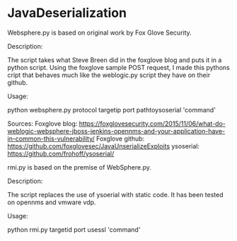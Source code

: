 # JavaDeserialization


Websphere.py is based on original work by Fox Glove Security.

Description:

The script takes what Steve Breen did in the foxglove blog and puts it in a python script. Using the foxglove sample POST request, I made this pythons cript that behaves much like the weblogic.py script they have on their github. 

Usage:

python websphere.py protocol targetip port pathtoysoserial 'command'



Sources: 
Foxglove blog: https://foxglovesecurity.com/2015/11/06/what-do-weblogic-websphere-jboss-jenkins-opennms-and-your-application-have-in-common-this-vulnerability/
Foxglove github: https://github.com/foxglovesec/JavaUnserializeExploits
ysoserial: https://github.com/frohoff/ysoserial/


rmi.py is based on the premise of WebSphere.py.

Description:

The script replaces the use of ysoerial with static code.  It has been tested on opennms and vmware vdp.  

Usage:

python rmi.py targetid port usessl 'command'
